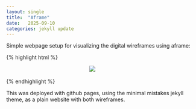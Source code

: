```yaml
---
layout: single
title:  "Aframe"
date:   2025-09-10
categories: jekyll update
---
```


Simple webpage setup for visualizing the digital wireframes using aframe:

{% highlight html %}
<html>
 <head>
  <script src="https://aframe.io/releases/1.2.0/aframe.min.js"></script>
 </head>
 <body>
  <a-scene background="transparent:true" >
   <a-assets>
    <img id="VR_Wireframe" src="tutorial.png">
   </a-assets>
   <a-sky src="#VR_Wireframe"></a-sky>
   <a-camera position="0 0 0" fov="90"></a-camera>
  </a-scene>
 </body>
</html>

{% endhighlight %}

This was deployed with github pages, using the minimal mistakes jekyll theme, as a plain website with both wireframes.